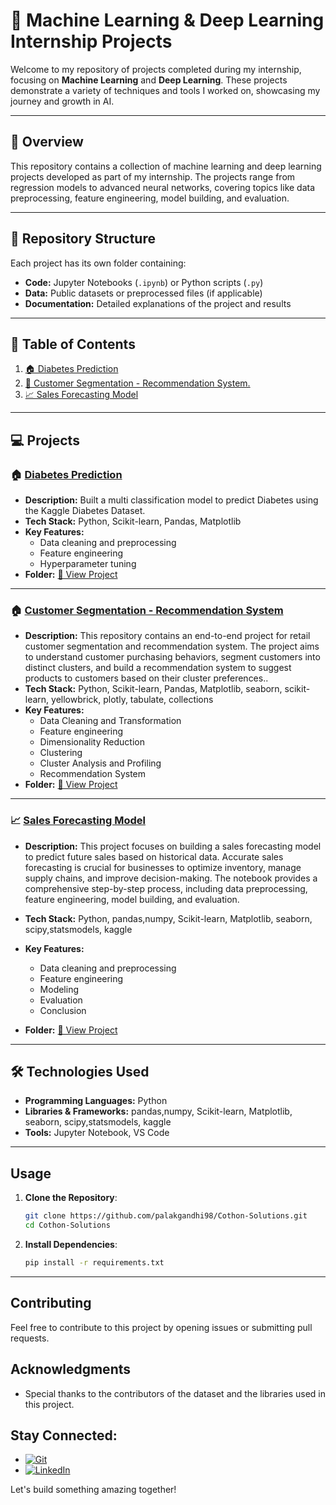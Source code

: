 # 🧠 Machine Learning & Deep Learning Internship Projects  

Welcome to my repository of projects completed during my internship, focusing on **Machine Learning** and **Deep Learning**. These projects demonstrate a variety of techniques and tools I worked on, showcasing my journey and growth in AI.  

--- 

## 🌟 **Overview**  
This repository contains a collection of machine learning and deep learning projects developed as part of my internship. The projects range from regression models to advanced neural networks, covering topics like data preprocessing, feature engineering, model building, and evaluation.

---

## 📂 **Repository Structure**  
Each project has its own folder containing:  
- **Code:** Jupyter Notebooks (`.ipynb`) or Python scripts (`.py`)  
- **Data:** Public datasets or preprocessed files (if applicable)  
- **Documentation:** Detailed explanations of the project and results  

---

## 📜 **Table of Contents**  
1. [🏠 Diabetes Prediction](https://github.com/palakgandhi98/Cothon-Solutions/tree/main/DS%20Task%2001)  
2. [🛒 Customer Segmentation - Recommendation System.](https://github.com/palakgandhi98/Cothon-Solutions/tree/main/DS%20Task%2002)  
3. [📈 Sales Forecasting Model](https://github.com/palakgandhi98/Cothon-Solutions/tree/main/DS%20Task%2003)

---

## 💻 **Projects**  

### 🏠 **[Diabetes Prediction](https://github.com/palakgandhi98/Cothon-Solutions/tree/main/DS%20Task%2001)**  
- **Description:** Built a multi classification model to predict Diabetes using the Kaggle Diabetes Dataset.  
- **Tech Stack:** Python, Scikit-learn, Pandas, Matplotlib 
- **Key Features:**  
  - Data cleaning and preprocessing  
  - Feature engineering  
  - Hyperparameter tuning  
- **Folder:** [📂 View Project](https://github.com/palakgandhi98/Cothon-Solutions/tree/main/DS%20Task%2001)
---
### 🏠 **[Customer Segmentation - Recommendation System](https://github.com/palakgandhi98/Cothon-Solutions/tree/main/DS%20Task%2002)**  
- **Description:** This repository contains an end-to-end project for retail customer segmentation and recommendation system. The project aims to understand customer purchasing behaviors, segment customers into distinct clusters, and build a recommendation system to suggest products to customers based on their cluster preferences..  
- **Tech Stack:** Python, Scikit-learn, Pandas, Matplotlib, seaborn, scikit-learn, yellowbrick, plotly, tabulate, collections
- **Key Features:**  
  - Data Cleaning and Transformation
  - Feature engineering
  - Dimensionality Reduction
  - Clustering
  - Cluster Analysis and Profiling
  - Recommendation System  
- **Folder:** [📂 View Project](https://github.com/palakgandhi98/Cothon-Solutions/tree/main/DS%20Task%2002)
---
### 📈 **[Sales Forecasting Model](https://github.com/palakgandhi98/Cothon-Solutions/tree/main/DS%20Task%2003)**  
- **Description:** This project focuses on building a sales forecasting model to predict future sales based on historical data. Accurate sales forecasting is crucial for businesses to optimize inventory, manage supply chains, and improve decision-making. The notebook provides a comprehensive step-by-step process, including data preprocessing, feature engineering, model building, and evaluation.  
- **Tech Stack:** Python, pandas,numpy, Scikit-learn, Matplotlib, seaborn, scipy,statsmodels, kaggle

- **Key Features:**  
  - Data cleaning and preprocessing  
  - Feature engineering  
  - Modeling
  - Evaluation
  - Conclusion  
- **Folder:** [📂 View Project](https://github.com/palakgandhi98/Cothon-Solutions/tree/main/DS%20Task%2003)
---

## 🛠️ **Technologies Used**  
- **Programming Languages:** Python  
- **Libraries & Frameworks:** pandas,numpy, Scikit-learn, Matplotlib, seaborn, scipy,statsmodels, kaggle
- **Tools:** Jupyter Notebook, VS Code  

---

## Usage

1. **Clone the Repository**:
   ```bash
   git clone https://github.com/palakgandhi98/Cothon-Solutions.git
   cd Cothon-Solutions
   ```

2. **Install Dependencies**:
   ```bash
   pip install -r requirements.txt
   ```
---

## Contributing

Feel free to contribute to this project by opening issues or submitting pull requests.

## Acknowledgments

- Special thanks to the contributors of the dataset and the libraries used in this project.

## Stay Connected:
 * [![Git](https://img.shields.io/badge/Git-F05032?logo=git&logoColor=fff)](https://www.github.com/palakgandhi98)
 * [![LinkedIn](https://img.shields.io/badge/Linkedin-%230077B5.svg?logo=linkedin&logoColor=white)](https://www.linkedin.com/in/palakgandhi98)

Let's build something amazing together!
